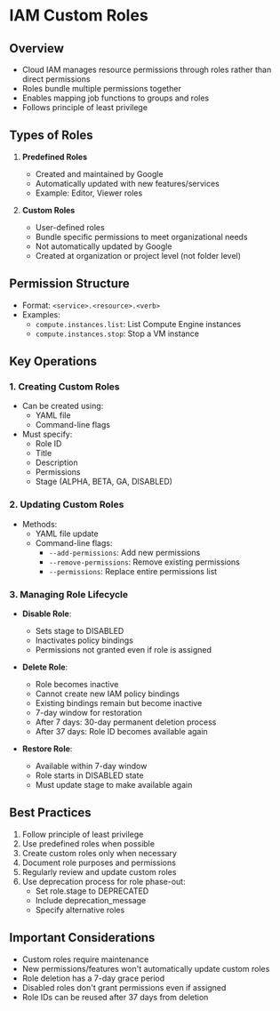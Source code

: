 # IAM Custom Roles

## Overview
- Cloud IAM manages resource permissions through roles rather than direct permissions
- Roles bundle multiple permissions together
- Enables mapping job functions to groups and roles
- Follows principle of least privilege

## Types of Roles
1. **Predefined Roles**
   - Created and maintained by Google
   - Automatically updated with new features/services
   - Example: Editor, Viewer roles

2. **Custom Roles**
   - User-defined roles
   - Bundle specific permissions to meet organizational needs
   - Not automatically updated by Google
   - Created at organization or project level (not folder level)

## Permission Structure
- Format: `<service>.<resource>.<verb>`
- Examples:
  - `compute.instances.list`: List Compute Engine instances
  - `compute.instances.stop`: Stop a VM instance

## Key Operations

### 1. Creating Custom Roles
- Can be created using:
  - YAML file
  - Command-line flags
- Must specify:
  - Role ID
  - Title
  - Description
  - Permissions
  - Stage (ALPHA, BETA, GA, DISABLED)

### 2. Updating Custom Roles
- Methods:
  - YAML file update
  - Command-line flags:
    - `--add-permissions`: Add new permissions
    - `--remove-permissions`: Remove existing permissions
    - `--permissions`: Replace entire permissions list

### 3. Managing Role Lifecycle
- **Disable Role**:
  - Sets stage to DISABLED
  - Inactivates policy bindings
  - Permissions not granted even if role is assigned

- **Delete Role**:
  - Role becomes inactive
  - Cannot create new IAM policy bindings
  - Existing bindings remain but become inactive
  - 7-day window for restoration
  - After 7 days: 30-day permanent deletion process
  - After 37 days: Role ID becomes available again

- **Restore Role**:
  - Available within 7-day window
  - Role starts in DISABLED state
  - Must update stage to make available again

## Best Practices
1. Follow principle of least privilege
2. Use predefined roles when possible
3. Create custom roles only when necessary
4. Document role purposes and permissions
5. Regularly review and update custom roles
6. Use deprecation process for role phase-out:
   - Set role.stage to DEPRECATED
   - Include deprecation_message
   - Specify alternative roles

## Important Considerations
- Custom roles require maintenance
- New permissions/features won't automatically update custom roles
- Role deletion has a 7-day grace period
- Disabled roles don't grant permissions even if assigned
- Role IDs can be reused after 37 days from deletion
